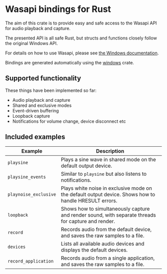 # Wasapi bindings for Rust

The aim of this crate is to provide easy and safe access to the Wasapi API for audio playback and capture. 

The presented API is all safe Rust, but structs and functions closely follow the original Windows API. 

For details on how to use Wasapi, please see [the Windows documentation](https://docs.microsoft.com/en-us/windows/win32/coreaudio/core-audio-interfaces).

Bindings are generated automatically using the [windows](https://crates.io/crates/windows) crate.

## Supported functionality

These things have been implemented so far:

- Audio playback and capture
- Shared and exclusive modes
- Event-driven buffering
- Loopback capture
- Notifications for volume change, device disconnect etc

## Included examples

| Example               | Description                                                                                            |
| --------------------- | ------------------------------------------------------------------------------------------------------ |
| `playsine`            | Plays a sine wave in shared mode on the default output device.                                         |
| `playsine_events`     | Similar to `playsine` but also listens to notifications.                                               |
| `playnoise_exclusive` | Plays white noise in exclusive mode on the default output device. Shows how to handle HRESULT errors.  |
| `loopback`            | Shows how to simultaneously capture and render sound, with separate threads for capture and render.    |
| `record`              | Records audio from the default device, and saves the raw samples to a file.                            |
| `devices`             | Lists all available audio devices and displays the default devices.                                    |
| `record_application`  | Records audio from a single application, and saves the raw samples to a file.                          |
